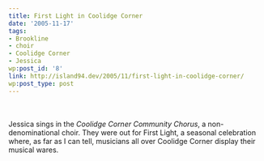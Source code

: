 ```yaml
---
title: First Light in Coolidge Corner
date: '2005-11-17'
tags:
- Brookline
- choir
- Coolidge Corner
- Jessica
wp:post_id: '8'
link: http://island94.dev/2005/11/first-light-in-coolidge-corner/
wp:post_type: post
---
```


<p><!--mapstart--><br />
<a href="http://www.flickr.com/photo_zoom.gne?id=64366077&amp;size=l"><img src="http://static.flickr.com/33/64366077_66cb91b97a_m.jpg" class="centered" alt="" /></a><br />
<!--mapend--><br />
Jessica sings in the <em>Coolidge Corner Community Chorus</em>, a non-denominational choir.  They were out for First Light, a seasonal celebration where, as far as I can tell, musicians all over Coolidge Corner display their musical wares.</p>
